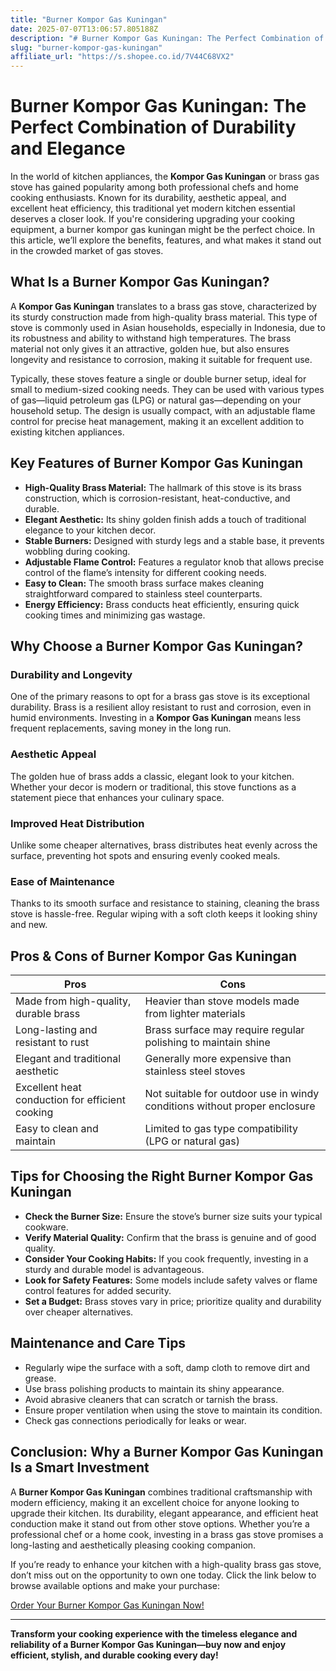 ```yaml
---
title: "Burner Kompor Gas Kuningan"
date: 2025-07-07T13:06:57.805188Z
description: "# Burner Kompor Gas Kuningan: The Perfect Combination of Durability and Elegance..."
slug: "burner-kompor-gas-kuningan"
affiliate_url: "https://s.shopee.co.id/7V44C68VX2"
---
```

# Burner Kompor Gas Kuningan: The Perfect Combination of Durability and Elegance

In the world of kitchen appliances, the **Kompor Gas Kuningan** or brass gas stove has gained popularity among both professional chefs and home cooking enthusiasts. Known for its durability, aesthetic appeal, and excellent heat efficiency, this traditional yet modern kitchen essential deserves a closer look. If you're considering upgrading your cooking equipment, a burner kompor gas kuningan might be the perfect choice. In this article, we’ll explore the benefits, features, and what makes it stand out in the crowded market of gas stoves.

## What Is a Burner Kompor Gas Kuningan?

A **Kompor Gas Kuningan** translates to a brass gas stove, characterized by its sturdy construction made from high-quality brass material. This type of stove is commonly used in Asian households, especially in Indonesia, due to its robustness and ability to withstand high temperatures. The brass material not only gives it an attractive, golden hue, but also ensures longevity and resistance to corrosion, making it suitable for frequent use.

Typically, these stoves feature a single or double burner setup, ideal for small to medium-sized cooking needs. They can be used with various types of gas—liquid petroleum gas (LPG) or natural gas—depending on your household setup. The design is usually compact, with an adjustable flame control for precise heat management, making it an excellent addition to existing kitchen appliances.

## Key Features of Burner Kompor Gas Kuningan

- **High-Quality Brass Material:** The hallmark of this stove is its brass construction, which is corrosion-resistant, heat-conductive, and durable.
- **Elegant Aesthetic:** Its shiny golden finish adds a touch of traditional elegance to your kitchen decor.
- **Stable Burners:** Designed with sturdy legs and a stable base, it prevents wobbling during cooking.
- **Adjustable Flame Control:** Features a regulator knob that allows precise control of the flame’s intensity for different cooking needs.
- **Easy to Clean:** The smooth brass surface makes cleaning straightforward compared to stainless steel counterparts.
- **Energy Efficiency:** Brass conducts heat efficiently, ensuring quick cooking times and minimizing gas wastage.

## Why Choose a Burner Kompor Gas Kuningan?

### Durability and Longevity

One of the primary reasons to opt for a brass gas stove is its exceptional durability. Brass is a resilient alloy resistant to rust and corrosion, even in humid environments. Investing in a **Kompor Gas Kuningan** means less frequent replacements, saving money in the long run.

### Aesthetic Appeal

The golden hue of brass adds a classic, elegant look to your kitchen. Whether your decor is modern or traditional, this stove functions as a statement piece that enhances your culinary space.

### Improved Heat Distribution

Unlike some cheaper alternatives, brass distributes heat evenly across the surface, preventing hot spots and ensuring evenly cooked meals.

### Ease of Maintenance

Thanks to its smooth surface and resistance to staining, cleaning the brass stove is hassle-free. Regular wiping with a soft cloth keeps it looking shiny and new.

## Pros & Cons of Burner Kompor Gas Kuningan

| **Pros** | **Cons** |
|------------|--------------|
| Made from high-quality, durable brass | Heavier than stove models made from lighter materials |
| Long-lasting and resistant to rust | Brass surface may require regular polishing to maintain shine |
| Elegant and traditional aesthetic | Generally more expensive than stainless steel stoves |
| Excellent heat conduction for efficient cooking | Not suitable for outdoor use in windy conditions without proper enclosure |
| Easy to clean and maintain | Limited to gas type compatibility (LPG or natural gas) |

## Tips for Choosing the Right Burner Kompor Gas Kuningan

- **Check the Burner Size:** Ensure the stove’s burner size suits your typical cookware.
- **Verify Material Quality:** Confirm that the brass is genuine and of good quality.
- **Consider Your Cooking Habits:** If you cook frequently, investing in a sturdy and durable model is advantageous.
- **Look for Safety Features:** Some models include safety valves or flame control features for added security.
- **Set a Budget:** Brass stoves vary in price; prioritize quality and durability over cheaper alternatives.

## Maintenance and Care Tips

- Regularly wipe the surface with a soft, damp cloth to remove dirt and grease.
- Use brass polishing products to maintain its shiny appearance.
- Avoid abrasive cleaners that can scratch or tarnish the brass.
- Ensure proper ventilation when using the stove to maintain its condition.
- Check gas connections periodically for leaks or wear.

## Conclusion: Why a Burner Kompor Gas Kuningan Is a Smart Investment

A **Burner Kompor Gas Kuningan** combines traditional craftsmanship with modern efficiency, making it an excellent choice for anyone looking to upgrade their kitchen. Its durability, elegant appearance, and efficient heat conduction make it stand out from other stove options. Whether you’re a professional chef or a home cook, investing in a brass gas stove promises a long-lasting and aesthetically pleasing cooking companion.

If you’re ready to enhance your kitchen with a high-quality brass gas stove, don’t miss out on the opportunity to own one today. Click the link below to browse available options and make your purchase:

[Order Your Burner Kompor Gas Kuningan Now!](https://s.shopee.co.id/7V44C68VX2)

---

**Transform your cooking experience with the timeless elegance and reliability of a Burner Kompor Gas Kuningan—buy now and enjoy efficient, stylish, and durable cooking every day!**
